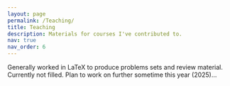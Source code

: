 ```yaml
---
layout: page
permalink: /Teaching/
title: Teaching
description: Materials for courses I've contributed to.
nav: true
nav_order: 6
---
```


Generally worked in LaTeX to produce problems sets and review material. Currently not filled. Plan to work on further sometime this year (2025)...


